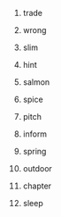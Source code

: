 1. trade

2. wrong

3. slim

4. hint

5. salmon

6. spice

7. pitch

8. inform

9. spring

10. outdoor

11. chapter

12. sleep
